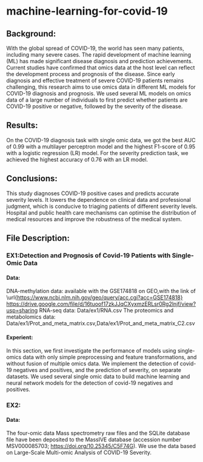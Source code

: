 # machine-learning-for-covid-19


## Background: 
With the global spread of COVID-19, the world has seen many patients, including many severe cases. The rapid development of machine learning (ML) has made significant disease diagnosis and prediction achievements. Current studies have confirmed that omics data at the host level can reflect the development process and prognosis of the disease. Since early diagnosis and effective treatment of severe COVID-19 patients remains challenging, this research aims to use omics data in different ML models for COVID-19 diagnosis and prognosis. We used several ML models on omics data of a large number of individuals to first predict whether patients are COVID-19 positive or negative, followed by the severity of the disease. 

## Results: 
On the COVID-19 diagnosis task with single omic data, we got the best AUC of 0.99 with a multilayer perceptron model and the highest F1-score of 0.95 with a logistic regression (LR) model. For the severity prediction task, we achieved the highest accuracy of 0.76 with an LR model. 

## Conclusions: 
This study diagnoses COVID-19 positive cases and predicts accurate severity levels. It lowers the dependence on clinical data and professional judgment, which is conducive to triaging patients of different severity levels. Hospital and public health care mechanisms can optimise the distribution of medical resources and improve the robustness of the medical system.

## File Description:
### EX1:Detection and Prognosis of Covid-19 Patients with Single-Omic Data
#### Data:
DNA-methylation data: available with the GSE174818 on GEO,with the link of \url{https://www.ncbi.nlm.nih.gov/geo/query/acc.cgi?acc=GSE174818}
https://drive.google.com/file/d/16tuoof17zkJJqCXyxmzERLsr0Rg2lnjf/view?usp=sharing
RNA-seq data: Data/ex1/RNA.csv
The proteomics and metabolomics data: Data/ex1/Prot_and_meta_matrix.csv,Data/ex1/Prot_and_meta_matrix_C2.csv
#### Experient:
In this section, we first investigate the performance of models using single-omics data with only simple preprocessing and feature transformations, and without fusion of multiple omics data. We implement the detection of covid-19 negatives and positives, and the prediction of severity, on separate datasets. We used several single omic data to build machine learning and neural network models for the detection of covid-19 negatives and positives.

### EX2:
#### Data:
The four-omic data Mass spectrometry raw files and the SQLite database file have been deposited to the MassIVE database (accession number MSV000085703; https://doi.org/10.25345/C5F74G). We use the data based on Large-Scale Multi-omic Analysis of COVID-19 Severity.


